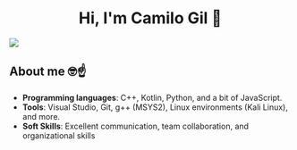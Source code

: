 <div align="center">
<h1 align="center">Hi, I'm Camilo Gil</a> 👋</h1>
</div>
<img src="https://github.com/iBlacKings/iBlacKings/blob/main/T%C3%ADtulo%20secundario.jpg?raw=true">


## About me 🤓☝️
- **Programming languages**: C++, Kotlin, Python, and a bit of JavaScript.
- **Tools**: Visual Studio, Git, g++ (MSYS2), Linux environments (Kali Linux), and more.
- **Soft Skills**: Excellent communication, team collaboration, and organizational skills
<!--
**iBlacKings/iBlacKings** is a ✨ _special_ ✨ repository because its `README.md` (this file) appears on your GitHub profile.

Here are some ideas to get you started:

- 🔭 I’m currently working on ...
- 🌱 I’m currently learning ...
- 👯 I’m looking to collaborate on ...
- 🤔 I’m looking for help with ...
- 💬 Ask me about ...
- 📫 How to reach me: ...
- 😄 Pronouns: ...
- ⚡ Fun fact: ...
-->
